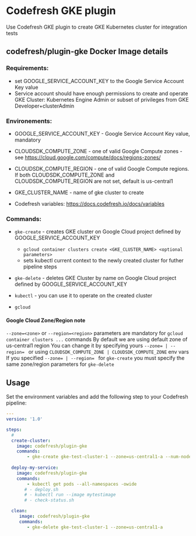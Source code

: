 # Codefresh GKE plugin

Use Codefresh GKE plugin to create GKE Kubernetes cluster for integration tests 


## codefresh/plugin-gke Docker Image details

### Requirements:
  - set GOOGLE_SERVICE_ACCOUNT_KEY to the Google Service Account Key value
  - Service account should have enough permissions to create and operate GKE Cluster:
    Kubernetes Engine Admin or subset of privileges from GKE Developer+clusterAdmin  

### Environements:
  - GOOGLE_SERVICE_ACCOUNT_KEY - Google Service Account Key value, mandatory

  - CLOUDSDK_COMPUTE_ZONE - one of valid Google Compute zones - see https://cloud.google.com/compute/docs/regions-zones/
  - CLOUDSDK_COMPUTE_REGION - one of valid Google Compute regions. If both CLOUDSDK_COMPUTE_ZONE and CLOUDSDK_COMPUTE_REGION are not set, default is us-central1
  
  - GKE_CLUSTER_NAME - name of gke cluster to create  
  
  - Codefresh variables: https://docs.codefresh.io/docs/variables

### Commands: 

* `gke-create` - creates GKE cluster on Google Cloud project defined by GOOGLE_SERVICE_ACCOUNT_KEY
  - `gcloud container clusters create <GKE_CLUSTER_NAME> <optional parameters>`
  - sets kubectl current context to the newly created cluster for futher pipeline steps

* `gke-delete` - deletes GKE Cluster by name on Google Cloud project defined by GOOGLE_SERVICE_ACCOUNT_KEY
  
* `kubectl` - you can use it to operate on the created cluster 
* `gcloud`

#### Google Cloud Zone/Region note
`--zone=<zone>` or `--region=<region>` parameters are mandatory for `gcloud container clusters ...` commands
By default we are using default zone of us-central1 region
You can change it by specifying yours `--zone= | --region= ` or using `CLOUDSDK_COMPUTE_ZONE | CLOUDSDK_COMPUTE_ZONE` env vars
If you specified `--zone= | --region= ` for `gke-create` you must specify the same zone/region parameters for `gke-delete` 

## Usage

Set the environment variables and add the following step to your Codefresh pipeline:

```yaml
---
version: '1.0'

steps:
  # 
  create-cluster:
    image: codefresh/plugin-gke
    commands: 
        - gke-create gke-test-cluster-1 --zone=us-central1-a --num-nodes 2 --machine-type n1-standard-2
    
  deploy-my-service:
    image: codefresh/plugin-gke
    commands:
        - kubectl get pods --all-namespaces -owide
       # - deploy.sh
       # - kubectl run --image mytestimage
       # - check-status.sh

  clean:
     image: codefresh/plugin-gke
     commands:
        - gke-delete gke-test-cluster-1 --zone=us-central1-a 

```